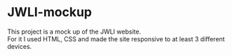 # JWLI-mockup
This project is a mock up of the JWLI website.  
For it I used HTML, CSS and made the site responsive to at least 3 different devices. 
